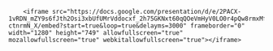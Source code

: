         <iframe src="https://docs.google.com/presentation/d/e/2PACX-1vRDN_mZY9s6fJth2Osi3xbUfUMrVddocxf_2h75GKNxt60qQOeVmHyV0LO0r4pQw8rmxMf-ctnrmN_X/embed?start=true&loop=true&delayms=3000" frameborder="0" width="1280" height="749" allowfullscreen="true" mozallowfullscreen="true" webkitallowfullscreen="true"></iframe>
